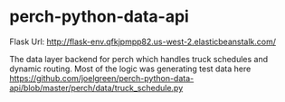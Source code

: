 # perch-python-data-api

Flask Url:
http://flask-env.qfkjpmpp82.us-west-2.elasticbeanstalk.com/

The data layer backend for perch which handles truck schedules and dynamic routing. Most of the logic was generating test data here https://github.com/joelgreen/perch-python-data-api/blob/master/perch/data/truck_schedule.py
